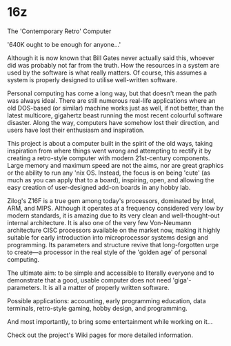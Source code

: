 16z
===

The 'Contemporary Retro' Computer

'640K ought to be enough for anyone...'

Although it is now known that Bill Gates never actually said this, whoever did was probably not far from the truth. How the resources in a system are used by the software is what really matters. Of course, this assumes a system is properly designed to utilise well-written software.

Personal computing has come a long way, but that doesn't mean the path was always ideal. There are still numerous real-life applications where an old DOS-based (or similar) machine works just as well, if not better, than the latest multicore, gigahertz beast running the most recent colourful software disaster. Along the way, computers have somehow lost their direction, and users have lost their enthusiasm and inspiration.

This project is about a computer built in the spirit of the old ways, taking inspiration from where things went wrong and attempting to rectify it by creating a retro-style computer with modern 21st-century components. Large memory and maximum speed are not the aims, nor are great graphics or the ability to run any 'nix OS. Instead, the focus is on being 'cute' (as much as you can apply that to a board), inspiring, open, and allowing the easy creation of user-designed add-on boards in any hobby lab.

Zilog's Z16F is a true gem among today's processors, dominated by Intel, ARM, and MIPS. Although it operates at a frequency considered very low by modern standards, it is amazing due to its very clean and well-thought-out internal architecture. It is also one of the very few Von-Neumann architecture CISC processors available on the market now, making it highly suitable for early introduction into microprocessor systems design and programming. Its parameters and structure revive that long-forgotten urge to create—a processor in the real style of the 'golden age' of personal computing.

The ultimate aim: to be simple and accessible to literally everyone and to demonstrate that a good, usable computer does not need 'giga'-parameters. It is all a matter of properly written software.

Possible applications: accounting, early programming education, data terminals, retro-style gaming, hobby design, and programming.

And most importantly, to bring some entertainment while working on it...

Check out the project's Wiki pages for more detailed information.
